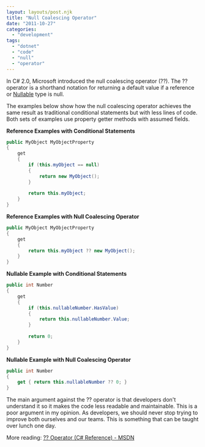```yaml
---
layout: layouts/post.njk
title: "Null Coalescing Operator"
date: "2011-10-27"
categories: 
  - "development"
tags: 
  - "dotnet"
  - "code"
  - "null"
  - "operator"
---
```


In C# 2.0, Microsoft introduced the null coalescing operator (??). The ?? operator is a shorthand notation for returning a default value if a reference or [Nullable<T>](http://msdn.microsoft.com/en-us/library/1t3y8s4s.aspx "Nullable Types (C# Programming Guide) - MSDN") type is null.

The examples below show how the null coalescing operator achieves the same result as traditional conditional statements but with less lines of code. Both sets of examples use property getter methods with assumed fields.

**Reference Examples with Conditional Statements**

``` csharp
public MyObject MyObjectProperty
{
    get
    {
        if (this.myObject == null)
        {
            return new MyObject();
        }
 
        return this.myObject;
    }
}
```

**Reference Examples with Null Coalescing Operator**

``` csharp
public MyObject MyObjectProperty
{
    get
    {
        return this.myObject ?? new MyObject();
    }
}
```

**Nullable<T> Example with Conditional Statements**

``` csharp
public int Number
{
    get
    {
        if (this.nullableNumber.HasValue)
        {
            return this.nullableNumber.Value;
        }
 
        return 0;
    }
}
```

**Nullable<T> Example with Null Coalescing Operator**

``` csharp
public int Number
{
    get { return this.nullableNumber ?? 0; }
}
```

The main argument against the ?? operator is that developers don't understand it so it makes the code less readable and maintainable. This is a poor argument in my opinion. As developers, we should never stop trying to improve both ourselves and our teams. This is something that can be taught over lunch one day.

More reading: [?? Operator (C# Reference) - MSDN](http://msdn.microsoft.com/en-us/library/ms173224(v=VS.100).aspx "?? Operator (C# Reference) - MSDN")
